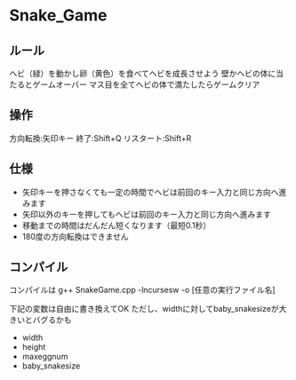 # Snake_Game
## ルール
ヘビ（緑）を動かし卵（黄色）を食べてヘビを成長させよう
壁かヘビの体に当たるとゲームオーバー
マス目を全てヘビの体で満たしたらゲームクリア

## 操作
方向転換:矢印キー
終了:Shift+Q
リスタート:Shift+R

## 仕様
- 矢印キーを押さなくても一定の時間でヘビは前回のキー入力と同じ方向へ進みます
- 矢印以外のキーを押してもヘビは前回のキー入力と同じ方向へ進みます
- 移動までの時間はだんだん短くなります（最短0.1秒）
- 180度の方向転換はできません

## コンパイル
コンパイルは g++ SnakeGame.cpp -lncursesw -o [任意の実行ファイル名]

下記の変数は自由に書き換えてOK
ただし、widthに対してbaby_snakesizeが大きいとバグるかも
- width
- height
- maxeggnum
- baby_snakesize
